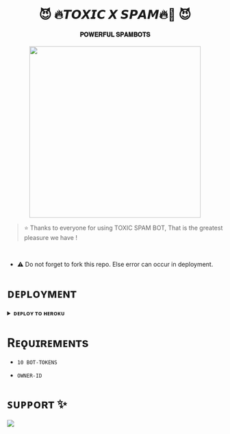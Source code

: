 <h1 align="center"><b>😈 🔥𝙏𝙊𝙓𝙄𝘾 𝙓 𝙎𝙋𝘼𝙈🔥💫 😈</b></h1>

<h4 align="center">  𝐏𝐎𝐖𝐄𝐑𝐅𝐔𝐋 𝐒𝐏𝐀𝐌𝐁𝐎𝐓𝐒</h4>

<p align="center"><a href="https://t.me/MERA_JIJA_HAI_TU"><img src="https://te.legra.ph/file/3f8c9a32f059e8cf1f4d0.jpg" width="400"></a></p>


> ⭐️ Thanks to everyone for using  TOXIC SPAM BOT, That is the greatest pleasure we have !

<br>

- ⚠️ Do not forget to fork this repo. Else error can occur in deployment.

# ᴅᴇᴘʟᴏʏᴍᴇɴᴛ


<details>
<summary><b>ᴅᴇᴘʟᴏʏ ᴛᴏ ʜᴇʀᴏᴋᴜ</b></summary>
<br>

[![Deploy](https://www.herokucdn.com/deploy/button.svg)](https://dashboard.heroku.com/new?template=https://github.com/TOXICOP7755/TOXICSPAM)
  


  
</details>


# Rᴇǫᴜɪʀᴇᴍᴇɴᴛs

- `10 BOT-TOKENS`

- `OWNER-ID`


# ꜱᴜᴘᴘᴏʀᴛ ✨
<a href="https://t.me/TOXIC_X_SUPPORT"><img src="https://img.shields.io/badge/Join-Telegram%20GROUP-red.svg?logo=Telegram"></a>
